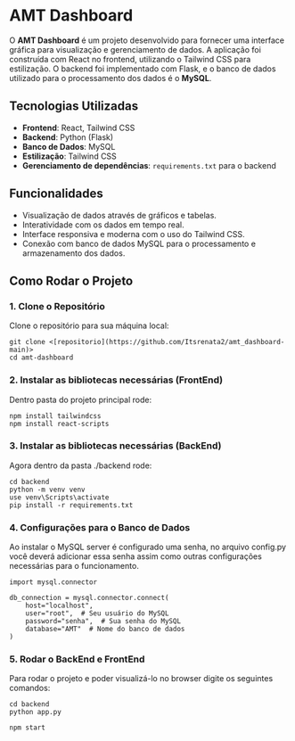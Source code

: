 # AMT Dashboard

O **AMT Dashboard** é um projeto desenvolvido para fornecer uma interface gráfica para visualização e gerenciamento de dados. A aplicação foi construída com React no frontend, utilizando o Tailwind CSS para estilização. O backend foi implementado com Flask, e o banco de dados utilizado para o processamento dos dados é o **MySQL**.

## Tecnologias Utilizadas

- **Frontend**: React, Tailwind CSS
- **Backend**: Python (Flask)
- **Banco de Dados**: MySQL
- **Estilização**: Tailwind CSS
- **Gerenciamento de dependências**: `requirements.txt` para o backend

## Funcionalidades

- Visualização de dados através de gráficos e tabelas.
- Interatividade com os dados em tempo real.
- Interface responsiva e moderna com o uso do Tailwind CSS.
- Conexão com banco de dados MySQL para o processamento e armazenamento dos dados.

## Como Rodar o Projeto

### 1. **Clone o Repositório**

Clone o repositório para sua máquina local:

```
git clone <[repositorio](https://github.com/Itsrenata2/amt_dashboard-main)>
cd amt-dashboard
```

### 2. **Instalar as bibliotecas necessárias (FrontEnd)**

Dentro pasta do projeto principal rode:

```
npm install tailwindcss
npm install react-scripts
```

### 3. **Instalar as bibliotecas necessárias (BackEnd)**

Agora dentro da pasta ./backend rode:

```
cd backend
python -m venv venv
use venv\Scripts\activate
pip install -r requirements.txt
```

### 4. **Configurações para o Banco de Dados**

Ao instalar o MySQL server é configurado uma senha, no arquivo config.py você deverá adicionar essa senha assim como outras configurações necessárias para o funcionamento.

```
import mysql.connector

db_connection = mysql.connector.connect(
    host="localhost",
    user="root",  # Seu usuário do MySQL
    password="senha",  # Sua senha do MySQL
    database="AMT"  # Nome do banco de dados
)
```

### 5. **Rodar o BackEnd e FrontEnd**

Para rodar o projeto e poder visualizá-lo no browser digite os seguintes comandos:

```
cd backend
python app.py

npm start
```
